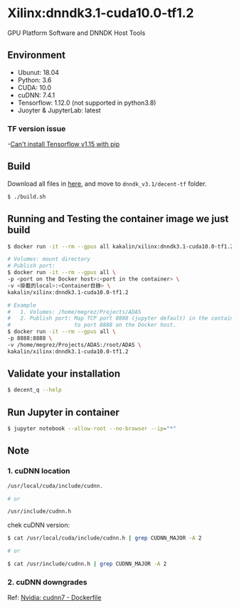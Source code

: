# Xilinx:dnndk3.1-cuda10.0-tf1.2

GPU Platform Software and DNNDK Host Tools

## Environment

- Ubunut: 18.04
- Python: 3.6
- CUDA: 10.0
- cuDNN: 7.4.1
- Tensorflow: 1.12.0 (not supported in python3.8)
- Juoyter & JupyterLab: latest

### TF version issue

-[Can't install Tensorflow v1.15 with pip](https://github.com/tensorflow/tensorflow/issues/39380)

## Build

Download all files in [here](https://drive.google.com/drive/u/0/folders/1imzZeYr0kLBBRIkM0t4j6Hkrd6_kdbFJ), and move to `dnndk_v3.1/decent-tf` folder.

```bash
$ ./build.sh
```

## Running and Testing the container image we just build

```bash
$ docker run -it --rm --gpus all kakalin/xilinx:dnndk3.1-cuda10.0-tf1.2

# Volumes: mount directory
# Publish port:
$ docker run -it --rm --gpus all \
-p <port on the Docker host>:<port in the container> \
-v <掛載的local>:<Container目錄> \
kakalin/xilinx:dnndk3.1-cuda10.0-tf1.2

# Example
#   1. Volumes: /home/megrez/Projects/ADAS
#   2. Publish port: Map TCP port 8888 (jupyter default) in the container 
#                    to port 8888 on the Docker host.
$ docker run -it --rm --gpus all \
-p 8888:8888 \
-v /home/megrez/Projects/ADAS:/root/ADAS \
kakalin/xilinx:dnndk3.1-cuda10.0-tf1.2
```

## Validate your installation

```bash
$ decent_q --help
```

## Run Jupyter in container

```bash
$ jupyter notebook --allow-root --no-browser --ip="*"
```

## Note

### 1. cuDNN location

```bash
/usr/local/cuda/include/cudnn.

# or

/usr/include/cudnn.h
```

chek cuDNN version:

```bash
$ cat /usr/local/cuda/include/cudnn.h | grep CUDNN_MAJOR -A 2

# or

$ cat /usr/include/cudnn.h | grep CUDNN_MAJOR -A 2
```

### 2. cuDNN downgrades

Ref: [Nvidia: cudnn7 - Dockerfile](https://gitlab.com/nvidia/cuda/blob/master/dist/ubuntu18.04/10.0/devel/cudnn7/Dockerfile)
